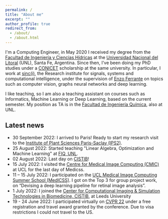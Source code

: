 ```yaml
---
permalink: /
title: "About me"
excerpt: ""
author_profile: true
redirect_from: 
  - /about/
  - /about.html
---
```


I'm a Computing Engineer, in May 2020 I received my degree from the [Facultad de Ingeniería y Ciencias Hídricas](http://fich.unl.edu.ar) at the [Universidad Nacional del Litoral](https://unl.edu.ar) (UNL), Santa Fe, Argentina. Since then, I've been doing my PhD studies under a [CONICET](https://www.conicet.gov.ar/) scholarship at the same university. In particular, I work at [sinc(i)](https://sinc.unl.edu.ar/), the Research institute for signals, systems and computational intelligence, under the supervision of [Enzo Ferrante](https://eferrante.github.io) on topics such as computer vision, graphs neural networks and deep learning.

I like teaching, so I am also a teaching assistant on courses such as Informatics, Machine Learning or Deep Learning, based on the current semester. My position as TA is in the [Facultad de Ingeniería Química](https://fiq.unl.edu.ar), also at UNL.

## **Latest news**

- 30 September 2022: I arrived to Paris! Ready to start my research visit to the [Institute of Plant Sciences Paris-Saclay (IPS2)](https://ips2.u-psud.fr/fr/index.html).
- 25 August 2022: Started teaching "Linear Algebra, Optimization and Machine Learning" at [FIQ, UNL](http://fich.unl.edu.ar).
- 02 August 2022: Last day on [CISTIB](https://www.cistib.org/)!
- 15 July 2022: I visited the [Centre for Medical Image Computing (CMIC)](https://www.ucl.ac.uk/medical-image-computing/) at UCL for the last day of Medicss.
- 11 – 15 July 2022: I participated on the [UCL Medical Image Computing Summer School (MedICSS)](https://medicss.cs.ucl.ac.uk/). I got on the Top 3 for group project work, on “Devising a deep learning pipeline for retinal image analysis”.
- 1 July 2022: I joined the [Center for Computational Imaging & Simulation Technologies in Biomedicine, CISTIB](https://www.cistib.org/), at Leeds University
- 19 - 24 June 2022: I participated virtually on [CVPR 22](https://cvpr2022.thecvf.com/) under a free registration and travel award granted by the conference. Due to visa restrictions I could not travel to the US.